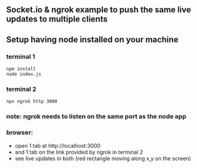 ## Socket.io & ngrok example to push the same live updates to multiple clients

## Setup having node installed on your machine

### terminal 1

```
npm install
node index.js
```

### terminal 2

```
npx ngrok http 3000
```

### note: ngrok needs to listen on the same port as the node app

### browser:

- open 1 tab at http://localhost:3000
- and 1 tab on the link provided by ngrok in terminal 2
- see live updates in both (red rectangle moving along x,y on the screen)
